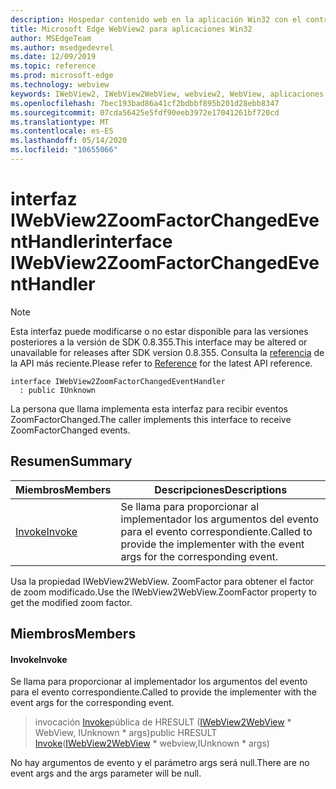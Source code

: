 ```yaml
---
description: Hospedar contenido web en la aplicación Win32 con el control Microsoft Edge WebView2
title: Microsoft Edge WebView2 para aplicaciones Win32
author: MSEdgeTeam
ms.author: msedgedevrel
ms.date: 12/09/2019
ms.topic: reference
ms.prod: microsoft-edge
ms.technology: webview
keywords: IWebView2, IWebView2WebView, webview2, WebView, aplicaciones Win32, Win32, Edge
ms.openlocfilehash: 7bec193bad86a41cf2bdbbf895b201d28ebb8347
ms.sourcegitcommit: 07cda56425e5fdf90eeb3972e17041261bf720cd
ms.translationtype: MT
ms.contentlocale: es-ES
ms.lasthandoff: 05/14/2020
ms.locfileid: "10655066"
---
```

# <span data-ttu-id="c2c11-104">interfaz IWebView2ZoomFactorChangedEventHandler</span><span class="sxs-lookup"><span data-stu-id="c2c11-104">interface IWebView2ZoomFactorChangedEventHandler</span></span> 

> [!NOTE]
> <span data-ttu-id="c2c11-105">Esta interfaz puede modificarse o no estar disponible para las versiones posteriores a la versión de SDK 0.8.355.</span><span class="sxs-lookup"><span data-stu-id="c2c11-105">This interface may be altered or unavailable for releases after SDK version 0.8.355.</span></span> <span data-ttu-id="c2c11-106">Consulta la [referencia](../../../webview2-api-reference.md) de la API más reciente.</span><span class="sxs-lookup"><span data-stu-id="c2c11-106">Please refer to [Reference](../../../webview2-api-reference.md) for the latest API reference.</span></span>

```
interface IWebView2ZoomFactorChangedEventHandler
  : public IUnknown
```

<span data-ttu-id="c2c11-107">La persona que llama implementa esta interfaz para recibir eventos ZoomFactorChanged.</span><span class="sxs-lookup"><span data-stu-id="c2c11-107">The caller implements this interface to receive ZoomFactorChanged events.</span></span>

## <span data-ttu-id="c2c11-108">Resumen</span><span class="sxs-lookup"><span data-stu-id="c2c11-108">Summary</span></span>

 <span data-ttu-id="c2c11-109">Miembros</span><span class="sxs-lookup"><span data-stu-id="c2c11-109">Members</span></span>                        | <span data-ttu-id="c2c11-110">Descripciones</span><span class="sxs-lookup"><span data-stu-id="c2c11-110">Descriptions</span></span>
--------------------------------|---------------------------------------------
[<span data-ttu-id="c2c11-111">Invoke</span><span class="sxs-lookup"><span data-stu-id="c2c11-111">Invoke</span></span>](#invoke) | <span data-ttu-id="c2c11-112">Se llama para proporcionar al implementador los argumentos del evento para el evento correspondiente.</span><span class="sxs-lookup"><span data-stu-id="c2c11-112">Called to provide the implementer with the event args for the corresponding event.</span></span>

<span data-ttu-id="c2c11-113">Usa la propiedad IWebView2WebView. ZoomFactor para obtener el factor de zoom modificado.</span><span class="sxs-lookup"><span data-stu-id="c2c11-113">Use the IWebView2WebView.ZoomFactor property to get the modified zoom factor.</span></span>

## <span data-ttu-id="c2c11-114">Miembros</span><span class="sxs-lookup"><span data-stu-id="c2c11-114">Members</span></span>

#### <span data-ttu-id="c2c11-115">Invoke</span><span class="sxs-lookup"><span data-stu-id="c2c11-115">Invoke</span></span> 

<span data-ttu-id="c2c11-116">Se llama para proporcionar al implementador los argumentos del evento para el evento correspondiente.</span><span class="sxs-lookup"><span data-stu-id="c2c11-116">Called to provide the implementer with the event args for the corresponding event.</span></span>

> <span data-ttu-id="c2c11-117">invocación [Invoke](#invoke)pública de HRESULT ([IWebView2WebView](IWebView2WebView.md) \* WebView, IUnknown \* args)</span><span class="sxs-lookup"><span data-stu-id="c2c11-117">public HRESULT [Invoke](#invoke)([IWebView2WebView](IWebView2WebView.md) \* webview,IUnknown \* args)</span></span>

<span data-ttu-id="c2c11-118">No hay argumentos de evento y el parámetro args será null.</span><span class="sxs-lookup"><span data-stu-id="c2c11-118">There are no event args and the args parameter will be null.</span></span>

